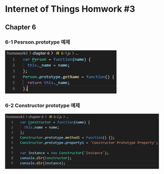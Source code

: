 # Internet of Things Homwork #3
## Chapter 6

### 6-1 Pesrson.prototype 예제
![6-1](./image/6-1.PNG)

### 6-2 Constructor prototype 예제
![6-2](./image/6-2.PNG)
